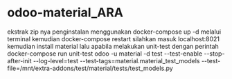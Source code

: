 # odoo-material_ARA
ekstrak zip nya 
penginstalan menggunakan docker-compose up -d melalui terminal
kemudian docker-compose restart
silahkan masuk localhost:8021
kemudian install material
lalu apabila melakukan unit-test dengan perintah docker-compose run unit-test odoo -u material -d test --test-enable --stop-after-init --log-level=test --test-tags=material.material_test_models --test-file=/mnt/extra-addons/test/material/tests/test_models.py


